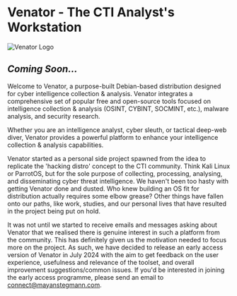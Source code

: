 # Venator - The CTI Analyst's Workstation

![Venator Logo](https://github.com/K3ySton3-ZA/Venator/blob/main/theme/venator-banner.jpg)

## ***Coming Soon...***

Welcome to Venator, a purpose-built Debian-based distribution designed for cyber intelligence collection & analysis. Venator integrates a comprehensive set of popular free and open-source tools focused on intelligence collection & analysis (OSINT, CYBINT, SOCMINT, etc.), malware analysis, and security research. 

Whether you are an intelligence analyst, cyber sleuth, or tactical deep-web diver, Venator provides a powerful platform to enhance your intelligence collection & analysis capabilities.

Venator started as a personal side project spawned from the idea to replicate the 'hacking distro' concept to the CTI community. Think Kali Linux or ParrotOS, but for the sole purpose of collecting, processing, analysing, and disseminating cyber threat intelligence. We haven't been too hasty with getting Venator done and dusted. Who knew building an OS fit for distribution actually requires some elbow grease? Other things have fallen onto our paths, like work, studies, and our personal lives that have resulted in the project being put on hold. 

It was not until we started to receive emails and messages asking about Venator that we realised there is genuine interest in such a platform from the community. This has definitely given us the motivation needed to focus more on the project. As such, we have decided to release an early access version of Venator in July 2024 with the aim to get feedback on the user experience, usefulness and relevance of the toolset, and overall improvement suggestions/common issues. If you'd be interested in joining the early access programme, please send an email to connect@mayanstegmann.com.
